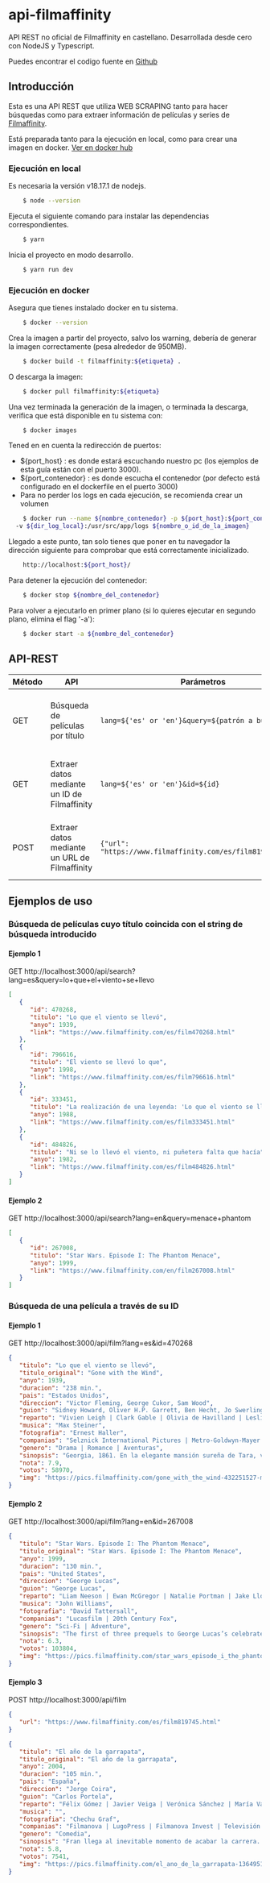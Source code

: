 # api-filmaffinity

API REST no oficial de Filmaffinity en castellano. Desarrollada desde cero con NodeJS y Typescript.

Puedes encontrar el codigo fuente en [Github](https://github.com/Karmelo1984/api-filmaffinity)

## Introducción

Esta es una API REST que utiliza WEB SCRAPING tanto para hacer búsquedas como para extraer información de películas y
series de [Filmaffinity](https://www.filmaffinity.com/es/main.html).

Está preparada tanto para la ejecución en local, como para crear una imagen en docker.
[Ver en docker hub](https://hub.docker.com/repository/docker/karmelo1984/filmaffinity/general)

### Ejecución en local

Es necesaria la versión v18.17.1 de nodejs.

```bash
    $ node --version
```

Ejecuta el siguiente comando para instalar las dependencias correspondientes.

```bash
    $ yarn
```

Inicia el proyecto en modo desarrollo.

```bash
    $ yarn run dev
```

### Ejecución en docker

Asegura que tienes instalado docker en tu sistema.

```bash
    $ docker --version
```

Crea la imagen a partir del proyecto, salvo los warning, debería de generar la imagen correctamente (pesa alrededor de
950MB).

```bash
    $ docker build -t filmaffinity:${etiqueta} .
```

O descarga la imagen:

```bash
    $ docker pull filmaffinity:${etiqueta}
```

Una vez terminada la generación de la imagen, o terminada la descarga, verifica que está disponible en tu sistema con:

```bash
    $ docker images
```

Tened en en cuenta la redirección de puertos:

-  ${port_host} : es donde estará escuchando nuestro pc (los ejemplos de esta guía están con el puerto 3000).
-  ${port_contenedor} : es donde escucha el contenedor (por defecto está configurado en el dockerfile en el puerto 3000)
-  Para no perder los logs en cada ejecución, se recomienda crear un volumen

```bash
    $ docker run --name ${nombre_contenedor} -p ${port_host}:${port_contenedor} -e PORT=${port_contenedor} -e LOG_NAME=${nombre_de_los_logs}
  -v ${dir_log_local}:/usr/src/app/logs ${nombre_o_id_de_la_imagen}

```

Llegado a este punto, tan solo tienes que poner en tu navegador la dirección siguiente para comprobar que está
correctamente inicializado.

```bash
    http://localhost:${port_host}/
```

Para detener la ejecución del contenedor:

```bash
    $ docker stop ${nombre_del_contenedor}
```

Para volver a ejecutarlo en primer plano (si lo quieres ejecutar en segundo plano, elimina el flag '-a'):

```bash
    $ docker start -a ${nombre_del_contenedor}
```

## API-REST

| Método | API                                           | Parámetros                                                   | Descripción                                               |
| ------ | --------------------------------------------- | ------------------------------------------------------------ | --------------------------------------------------------- |
| GET    | Búsqueda de películas por título              | `lang=${'es' or 'en'}&query=${patrón a buscar}`              | Busca películas por título adaptándose al patrón indicado |
| GET    | Extraer datos mediante un ID de Filmaffinity  | `lang=${'es' or 'en'}&id=${id}`                              | Obtiene datos de una película o serie mediante un ID      |
| POST   | Extraer datos mediante un URL de Filmaffinity | `{"url": "https://www.filmaffinity.com/es/film819745.html"}` | Obtiene datos de una película o serie mediante una URL    |

## Ejemplos de uso

### Búsqueda de películas cuyo título coincida con el string de búsqueda introducido

#### Ejemplo 1

GET http://localhost:3000/api/search?lang=es&query=lo+que+el+viento+se+llevo

```json
[
   {
      "id": 470268,
      "titulo": "Lo que el viento se llevó",
      "anyo": 1939,
      "link": "https://www.filmaffinity.com/es/film470268.html"
   },
   {
      "id": 796616,
      "titulo": "El viento se llevó lo que",
      "anyo": 1998,
      "link": "https://www.filmaffinity.com/es/film796616.html"
   },
   {
      "id": 333451,
      "titulo": "La realización de una leyenda: 'Lo que el viento se llevó' (TV)",
      "anyo": 1988,
      "link": "https://www.filmaffinity.com/es/film333451.html"
   },
   {
      "id": 484826,
      "titulo": "Ni se lo llevó el viento, ni puñetera falta que hacía",
      "anyo": 1982,
      "link": "https://www.filmaffinity.com/es/film484826.html"
   }
]
```

#### Ejemplo 2

GET http://localhost:3000/api/search?lang=en&query=menace+phantom

```json
[
   {
      "id": 267008,
      "titulo": "Star Wars. Episode I: The Phantom Menace",
      "anyo": 1999,
      "link": "https://www.filmaffinity.com/en/film267008.html"
   }
]
```

### Búsqueda de una película a través de su ID

#### Ejemplo 1

GET http://localhost:3000/api/film?lang=es&id=470268

```json
{
   "titulo": "Lo que el viento se llevó",
   "titulo_original": "Gone with the Wind",
   "anyo": 1939,
   "duracion": "238 min.",
   "pais": "Estados Unidos",
   "direccion": "Victor Fleming, George Cukor, Sam Wood",
   "guion": "Sidney Howard, Oliver H.P. Garrett, Ben Hecht, Jo Swerling, John Van Druten | Novela: Margaret Mitchell",
   "reparto": "Vivien Leigh | Clark Gable | Olivia de Havilland | Leslie Howard | Hattie McDaniel | Thomas Mitchell | Barbara O'Neil | Butterfly McQueen | Ona Munson | Ann Rutherford | Evelyn Keyes | Mickey Kuhn | Ward Bond | George Reeves",
   "musica": "Max Steiner",
   "fotografia": "Ernest Haller",
   "companias": "Selznick International Pictures | Metro-Goldwyn-Mayer (MGM)",
   "genero": "Drama | Romance | Aventuras",
   "sinopsis": "Georgia, 1861. En la elegante mansión sureña de Tara, vive Scarlett O'Hara (Vivien Leigh), la joven más bella, caprichosa y egoísta de la región. Ella suspira por el amor de Ashley (Leslie Howard), pero él está prometido con su prima, la dulce y bondadosa Melanie (Olivia de Havilland). En la última fiesta antes del estallido de la Guerra de Secesión (1861-1865), Scarlett conoce al cínico y apuesto Rhett Butler (Clark Gable), un vividor arrogante y aventurero, que sólo piensa en sí mismo y que no tiene ninguna intención de participar en la contienda. Lo único que él desea es hacerse rico y conquistar el corazón de la hermosa Scarlett.",
   "nota": 7.9,
   "votos": 58970,
   "img": "https://pics.filmaffinity.com/gone_with_the_wind-432251527-mmed.jpg"
}
```

#### Ejemplo 2

GET http://localhost:3000/api/film?lang=en&id=267008

```json
{
   "titulo": "Star Wars. Episode I: The Phantom Menace",
   "titulo_original": "Star Wars. Episode I: The Phantom Menace",
   "anyo": 1999,
   "duracion": "130 min.",
   "pais": "United States",
   "direccion": "George Lucas",
   "guion": "George Lucas",
   "reparto": "Liam Neeson | Ewan McGregor | Natalie Portman | Jake Lloyd | Samuel L. Jackson | Ian McDiarmid | Ray Park | Anthony Daniels | Kenny Baker | Pernilla August | Hugh Quarshie | Ahmed Best | Andy Secombe",
   "musica": "John Williams",
   "fotografia": "David Tattersall",
   "companias": "Lucasfilm | 20th Century Fox",
   "genero": "Sci-Fi | Adventure",
   "sinopsis": "The first of three prequels to George Lucas’s celebrated STAR WARS films, EPISODE I - THE PHANTOM MENACE is set some 30 years before STAR WARS: EPISODE IV - A NEW HOPE in the era of the Republic. Naboo, a peaceful planet governed by the young, but wise Queen Amidala (Natalie Portman), is being threatened by the corrupt Trade Federation, puppets of an evil Sith lord and his terrifying apprentice, Darth Maul (Ray Park). The seemingly benevolent Senator Palpatine (Ian McDiarmid) is chief adviser to the queen, though there are suspicions surrounding him. Jedi knights Qui-Gon Jinn (Liam Neeson) and Obi-Wan Kenobi (Ewan McGregor, performing an amazing vocal interpretation of Alec Guinness, the older Obi-Wan) are called on to intervene in the trade disputes. Along the way, they acquire an apprentice of their own in the form of young prodigal Anakin Skywalker (Jake Lloyd), or as STAR WARS fans know him, the future Darth Vader. They also encounter Jar Jar Binks (Ahmed Best), a goofy, lizardlike creature who has been banished from his underwater world for his clumsiness. When the Trade Federation launches an attack on Naboo, the queen and her allies must battle hordes of robot troopers while Qui-Gon and Obi-Wan face off against the sinister Darth Maul.",
   "nota": 6.3,
   "votos": 103804,
   "img": "https://pics.filmaffinity.com/star_wars_episode_i_the_phantom_menace-434398792-mmed.jpg"
}
```

#### Ejemplo 3

POST http://localhost:3000/api/film

```json
{
   "url": "https://www.filmaffinity.com/es/film819745.html"
}
```

```json
{
   "titulo": "El año de la garrapata",
   "titulo_original": "El año de la garrapata",
   "anyo": 2004,
   "duracion": "105 min.",
   "pais": "España",
   "direccion": "Jorge Coira",
   "guion": "Carlos Portela",
   "reparto": "Félix Gómez | Javier Veiga | Verónica Sánchez | María Vázquez | Víctor Clavijo | Camila Bossa | Mela Casal | Celso Parada | Luis Zahera | Josefina Gómez | Rosa Álvarez | Elina Luaces | Manuel Millán",
   "musica": "",
   "fotografia": "Chechu Graf",
   "companias": "Filmanova | LugoPress | Filmanova Invest | Televisión de Galicia (TVG)",
   "genero": "Comedia",
   "sinopsis": "Fran llega al inevitable momento de acabar la carrera. A partir de ahí, surge un caudal de dilemas de los que va a depender su futuro. Los primeros trabajos siempre frustrantes y en muchos casos, próximos al absurdo; los problemas con su novia provocados por la crisis post-licenciatura, la lotería de las oposiciones etc... van a traer de cabeza a nuestro protagonista. Cada decisión será vital, aunque Fran tendrá la guía de Morgan, hijo de ricos y orgulloso teórico del \"garrapatismo\", del que aprenderá mucho sobre cómo llegar a la dolce vita de la dependencia paterna.",
   "nota": 5.8,
   "votos": 7541,
   "img": "https://pics.filmaffinity.com/el_ano_de_la_garrapata-136495103-mmed.jpg"
}
```
